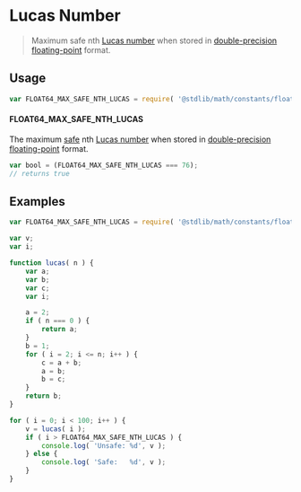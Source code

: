 # Lucas Number

> Maximum safe nth [Lucas number][lucas-number] when stored in [double-precision floating-point][ieee754] format.

<section class="usage">

## Usage

<!-- eslint-disable id-length -->

``` javascript
var FLOAT64_MAX_SAFE_NTH_LUCAS = require( '@stdlib/math/constants/float64-max-safe-nth-lucas' );
```

#### FLOAT64_MAX_SAFE_NTH_LUCAS

The maximum [safe][safe-integers] nth [Lucas number][lucas-number] when stored in [double-precision floating-point][ieee754] format.

``` javascript
var bool = (FLOAT64_MAX_SAFE_NTH_LUCAS === 76);
// returns true
```

</section>

<!-- /.usage -->


<section class="examples">

## Examples

<!-- eslint-disable id-length -->

``` javascript
var FLOAT64_MAX_SAFE_NTH_LUCAS = require( '@stdlib/math/constants/float64-max-safe-nth-lucas' );

var v;
var i;

function lucas( n ) {
    var a;
    var b;
    var c;
    var i;

    a = 2;
    if ( n === 0 ) {
        return a;
    }
    b = 1;
    for ( i = 2; i <= n; i++ ) {
        c = a + b;
        a = b;
        b = c;
    }
    return b;
}

for ( i = 0; i < 100; i++ ) {
    v = lucas( i );
    if ( i > FLOAT64_MAX_SAFE_NTH_LUCAS ) {
        console.log( 'Unsafe: %d', v );
    } else {
        console.log( 'Safe:   %d', v );
    }
}
```

</section>

<!-- /.examples -->


<section class="links">

[safe-integers]: http://www.2ality.com/2013/10/safe-integers.html
[lucas-number]: https://en.wikipedia.org/wiki/Lucas_number
[ieee754]: https://en.wikipedia.org/wiki/IEEE_754-1985

</section>

<!-- /.links -->

